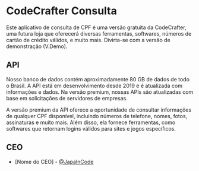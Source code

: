 # CodeCrafter Consulta

Este aplicativo de consulta de CPF é uma versão gratuita da CodeCrafter, uma futura loja que oferecerá diversas ferramentas, softwares, números de cartão de crédito válidos, e muito mais. Divirta-se com a versão de demonstração (V.Demo).

## API

Nosso banco de dados contém aproximadamente 80 GB de dados de todo o Brasil. A API está em desenvolvimento desde 2019 e é atualizada com informações e dados. Na versão premium, nossas APIs são atualizadas com base em solicitações de servidores de empresas.

A versão premium da API oferece a oportunidade de consultar informações de qualquer CPF disponível, incluindo números de telefone, nomes, fotos, assinaturas e muito mais. Além disso, ela fornece ferramentas, como softwares que retornam logins válidos para sites e jogos específicos.

## CEO

- [Nome do CEO] - [@JapaInCode](https://github.com/JapaInCode)

